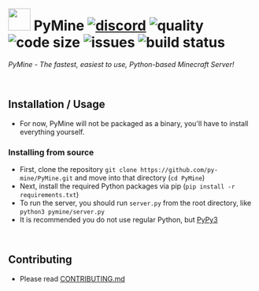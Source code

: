 # <img src="https://cdn.discordapp.com/emojis/783838348695437353.gif?v=1" height=45> PyMine [![discord](https://img.shields.io/discord/789623993547227147.svg?label=&logo=discord&logoColor=ffffff&color=7389D8&labelColor=6A7EC2)](https://discord.gg/eeyEcwR9EM) ![quality](https://www.codefactor.io/repository/github/py-mine/pymine/badge) ![code size](https://img.shields.io/github/languages/code-size/py-mine/PyMine?color=0FAE6E) ![issues](https://img.shields.io/github/issues/py-mine/PyMine) ![build status](https://img.shields.io/github/workflow/status/py-mine/PyMine/Python%20application?event=push)
*PyMine - The fastest, easiest to use, Python-based Minecraft Server!* 

<br>

## Installation / Usage
* For now, PyMine will not be packaged as a binary, you'll have to install everything yourself.
### Installing from source
* First, clone the repository `git clone https://github.com/py-mine/PyMine.git` and move into that directory (`cd PyMine`)
* Next, install the required Python packages via pip (`pip install -r requirements.txt`)
* To run the server, you should run `server.py` from the root directory, like `python3 pymine/server.py`
* It is recommended you do not use regular Python, but [PyPy3](https://www.pypy.org/)

<br>

## Contributing
* Please read [CONTRIBUTING.md](https://github.com/py-mine/PyMine/blob/main/CONTRIBUTING.md)
 
